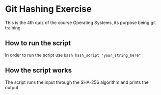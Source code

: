 # Git Hashing Exercise

This is the 4th quiz of the course Operating Systems, its purpose being git training.

## How to run the script

In order to run the script use
```bash hash_script "your_string_here"```

## How the script works

The script runs the input through the SHA-256 algorithm and prints the output.
